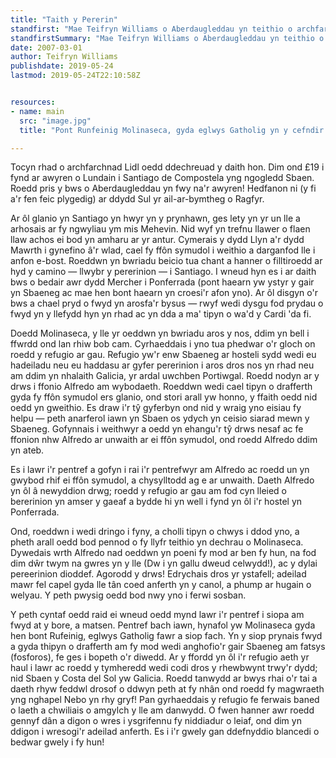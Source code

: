 ```yaml
---
title: "Taith y Pererin"
standfirst: "Mae Teifryn Williams o Aberdaugleddau yn teithio o archfarchnad Almaenig i eglwys Sbaenig. "
standfirstSummary: "Mae Teifryn Williams o Aberdaugleddau yn teithio o archfarchnad Almaenig i eglwys Sbaenig. "
date: 2007-03-01
author: Teifryn Williams
publishdate: 2019-05-24
lastmod: 2019-05-24T22:10:58Z


resources:
- name: main
  src: "image.jpg"
  title: "Pont Runfeinig Molinaseca, gyda eglwys Gatholig yn y cefndir."

---
```


Tocyn rhad o archfarchnad Lidl oedd ddechreuad y daith hon. Dim ond £19 i fynd ar awyren o Lundain i Santiago de Compostela yng ngogledd Sbaen. Roedd pris y bws o Aberdaugleddau yn fwy na'r awyren! Hedfanon ni (y fi a'r fen feic plygedig) ar ddydd Sul yr ail-ar-bymtheg o Ragfyr.

Ar ôl glanio yn Santiago yn hwyr yn y prynhawn, ges lety yn yr un lle a arhosais ar fy ngwyliau ym mis Mehevin. Nid wyf yn trefnu llawer o flaen llaw achos ei bod yn amharu ar yr antur. Cymerais y dydd Llyn a'r dydd Mawrth i gynefino â'r wlad, cael fy ffôn symudol i weithio a darganfod lle i anfon e-bost. Roeddwn yn bwriadu beicio tua chant a hanner o filltiroedd ar hyd y camino — llwybr y pererinion — i Santiago. I wneud hyn es i ar daith bws o bedair awr dydd Mercher i Ponferrada (pont haearn yw ystyr y gair yn Sbaeneg ac mae hen bont haearn yn croesi'r afon yno). Ar ôl disgyn o'r bws a chael pryd o fwyd yn arosfa'r bysus — rwyf wedi dysgu fod prydau o fwyd yn y llefydd hyn yn rhad ac yn dda a ma' tipyn o wa'd y Cardi 'da fi.

Doedd Molinaseca, y lle yr oeddwn yn bwriadu aros y nos, ddim yn bell i ffwrdd ond lan rhiw bob cam. Cyrhaeddais i yno tua phedwar o'r gloch on roedd y refugio ar gau. Refugio yw'r enw Sbaeneg ar hosteli sydd wedi eu hadeiladu neu eu haddasu ar gyfer pererinion i aros dros nos yn rhad neu am ddim yn nhalaith Galicia, yr ardal uwchben Portiwgal. Roedd nodyn ar y drws i ffonio Alfredo am wybodaeth. Roeddwn wedi cael tipyn o drafferth gyda fy ffôn symudol ers glanio, ond stori arall yw honno, y ffaith oedd nid oedd yn gweithio. Es draw i'r tŷ gyferbyn ond nid y wraig yno eisiau fy helpu — peth anarferol iawn yn Sbaen os ydych yn ceisio siarad mewn y Sbaeneg. Gofynnais i weithwyr a oedd yn ehangu'r tŷ drws nesaf ac fe ffonion nhw Alfredo ar unwaith ar ei ffôn symudol, ond roedd Alfredo ddim yn ateb.

Es i lawr i'r pentref a gofyn i rai i'r pentrefwyr am Alfredo ac roedd un yn gwybod rhif ei ffôn symudol, a chysylltodd ag e ar unwaith. Daeth Alfredo yn ôl â newyddion drwg; roedd y refugio ar gau am fod cyn lleied o bererinion yn amser y gaeaf a bydde hi yn well i fynd yn ôl i'r hostel yn Ponferrada.

Ond, roeddwn i wedi dringo i fyny, a cholli tipyn o chwys i ddod yno, a pheth arall oedd bod pennod o fy llyfr teithio yn dechrau o Molinaseca. Dywedais wrth Alfredo nad oeddwn yn poeni fy mod ar ben fy hun, na fod dim dŵr twym na gwres yn y lle (Dw i yn gallu dweud celwydd!), ac y dylai pereerinion dioddef. Agorodd y drws! Edrychais dros yr ystafell; adeilad mawr fel capel gyda lle tân coed anferth yn y canol, a phump ar hugain o welyau. Y peth pwysig oedd bod nwy yno i ferwi sosban.

Y peth cyntaf oedd raid ei wneud oedd mynd lawr i'r pentref i siopa am fwyd at y bore, a matsen. Pentref bach iawn, hynafol yw Molinaseca gyda hen bont Rufeinig, eglwys Gatholig fawr a siop fach. Yn y siop prynais fwyd a gyda thipyn o drafferth am fy mod wedi anghofio'r gair Sbaeneg am fatsys (fosforos), fe ges i bopeth o'r diwedd. Ar y ffordd yn ôl i'r refugio aeth yr haul i lawr ac roedd y tymheredd wedi codi dros y rhewbwynt trwy'r dydd; nid Sbaen y Costa del Sol yw Galicia. Roedd tanwydd ar bwys rhai o'r tai a daeth rhyw feddwl drosof o ddwyn peth at fy nhân ond roedd fy magwraeth yng nghapel Nebo yn rhy gryf! Pan gyrhaeddais y refugio fe ferwais baned o laeth a chwiliais o amgylch y lle am danwydd. O fwen hanner awr roedd gennyf dân a digon o wres i ysgrifennu fy niddiadur o leiaf, ond dim yn ddigon i wresogi'r adeilad anferth. Es i i'r gwely gan ddefnyddio blancedi o bedwar gwely i fy hun!
